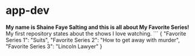# app-dev
**My name is Shaine Faye Salting and this is all about My Favorite Series!**
My first repository states about the shows I love watching.
	```
{
  "Favorite Series 1": "Suits",
  "Favorite Series 2": "How to get away with murder",
  "Favorite Series 3": "Lincoln Lawyer"
}
``` 
